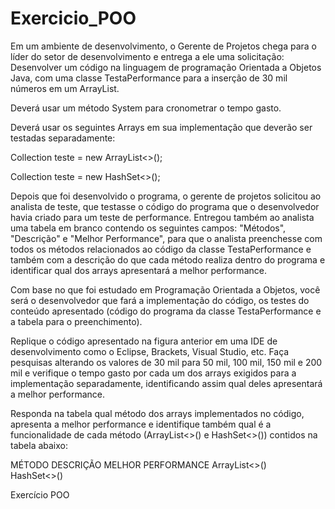 # Exercicio_POO

Em um ambiente de desenvolvimento, o Gerente de Projetos chega para o líder do setor de desenvolvimento e entrega a ele uma solicitação: Desenvolver um código na linguagem de programação Orientada a Objetos Java, com uma classe TestaPerformance para a inserção de 30 mil números  em um ArrayList.

Deverá usar um método System para cronometrar o tempo gasto.

Deverá usar os seguintes Arrays em sua implementação que deverão ser testadas separadamente:

Collection<Integer> teste = new ArrayList<>();

Collection<Integer> teste = new HashSet<>();

 

Depois que foi desenvolvido o programa, o gerente de projetos solicitou ao analista de teste, que testasse o código do programa que o desenvolvedor havia criado para um teste de performance. Entregou também ao analista uma tabela em branco contendo os seguintes campos: "Métodos", "Descrição" e "Melhor Performance", para que o analista preenchesse com todos os métodos relacionados ao código da classe TestaPerformance e também com a descrição do que cada método realiza dentro do programa e identificar qual dos arrays apresentará a melhor performance.


Com base no que foi estudado em Programação Orientada a Objetos, você será o desenvolvedor que fará a implementação do código, os testes do conteúdo apresentado (código do programa da classe TestaPerformance e a tabela para o preenchimento).

Replique o código apresentado na figura anterior em uma IDE de desenvolvimento como o Eclipse, Brackets, Visual Studio, etc. Faça pesquisas alterando os valores de 30 mil para 50 mil, 100 mil, 150 mil e 200 mil e verifique o tempo gasto por cada um dos arrays exigidos para a implementação separadamente, identificando assim qual deles apresentará a melhor performance.

Responda na tabela qual método dos arrays implementados no código, apresenta a melhor performance e identifique também qual é a funcionalidade de cada método (ArrayList<>() e HashSet<>())  contidos na tabela abaixo: 

 
MÉTODO	         DESCRIÇÃO	  MELHOR PERFORMANCE
ArrayList<>()		
HashSet<>()		





 Exercício POO 
